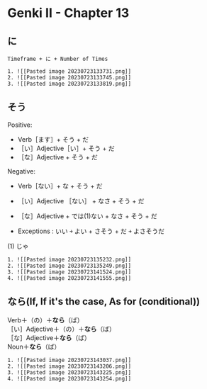 # Genki II - Chapter 13
## に
```ad-summary
Timeframe + に + Number of Times
```
```ad-example
1. ![[Pasted image 20230723133731.png]]
2. ![[Pasted image 20230723133745.png]]
3. ![[Pasted image 20230723133819.png]]

```

## そう
Positive:
- Verb［ます］+ そう + だ
- ［い］Adjective［い］+ そう + だ
- ［な］Adjective + そう + だ

Negative:
- Verb［ない］+ な + そう + だ
- ［い］Adjective ［ない］ + なさ + そう + だ
- ［な］Adjective + では(1)ない + なさ + そう + だ

- Exceptions : いい ￫ よい + さそう + だ ￫ よさそうだ

(1) じゃ
```ad-example
1. ![[Pasted image 20230723135232.png]]
2. ![[Pasted image 20230723135249.png]]
3. ![[Pasted image 20230723141524.png]]
4. ![[Pasted image 20230723141555.png]]
```

## なら(If, If it's the case, As for (conditional))
Verb＋（の）＋**なら**（ば）  
［い］Adjective＋（の）＋**なら**（ば）  
［な］Adjective＋**なら**（ば）  
Noun＋**なら**（ば）
```ad-example
1. ![[Pasted image 20230723143037.png]]
2. ![[Pasted image 20230723143206.png]]
3. ![[Pasted image 20230723143225.png]]
4. ![[Pasted image 20230723143254.png]]
```

## 